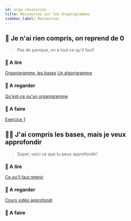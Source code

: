 ```yaml
---
id: orga_ressources
title: Ressources sur les Organigrammes
sidebar_label: Ressources
---
```


## 🏁 Je n'ai rien compris, on reprend de 0
> Pas de panique, on a tout ce qu'il faut! 

### 📖 A lire

[Organigramme, les bases](http://techno-in-sevignee.e-monsite.com/medias/files/algorigramme.pdf)
[Un algorigramme](https://www.lucidchart.com/pages/fr/algorigramme)

### 🍿 A regarder
[Qu'est-ce qu'un organigramme](https://www.youtube.com/watch?time_continue=4&v=INYDPsqxUpg&feature=emb_logo)

### 🚀 A faire
[Exercice 1](./orga_exercices)

## 👩‍💻 J'ai compris les bases, mais je veux approfondir
> Super, voici ce que tu peux approfondir!

### 📖 A lire
[Ce qu'il faut retenir](https://docs.google.com/viewerng/viewer?url=https://cjezegou.fr/wp-content/uploads/2017/01/FC-organigramme.pdf&hl=fr)

### 🍿 A regarder
[Cours vidéo approfondi](https://www.youtube.com/watch?v=JTZ67-4wXKw)

### 🚀 A faire
